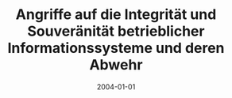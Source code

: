 ---
abstract: ''
authors:
- Christian Brem
date: '2004-01-01'
featured: false
links:
- name: Publik
  url: https://publik.tuwien.ac.at/showentry.php?ID=138845&lang=1
publication_types:
- '7'
publishDate: '2004-01-01'
title: Angriffe auf die Integrität und Souveränität betrieblicher Informationssysteme
  und deren Abwehr
url_pdf: ''
---